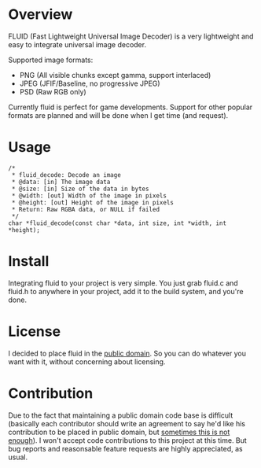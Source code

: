Overview
=====

FLUID (Fast Lightweight Universal Image Decoder) is a very lightweight and easy to integrate universal image decoder.

Supported image formats:

* PNG (All visible chunks except gamma, support interlaced)
* JPEG (JFIF/Baseline, no progressive JPEG)
* PSD (Raw RGB only)

Currently fluid is perfect for game developments. Support for other popular formats are planned and will be done when I get time (and request).

Usage
=====
    /*
     * fluid_decode: Decode an image
     * @data: [in] The image data
     * @size: [in] Size of the data in bytes
     * @width: [out] Width of the image in pixels
     * @height: [out] Height of the image in pixels
     * Return: Raw RGBA data, or NULL if failed
     */
    char *fluid_decode(const char *data, int size, int *width, int *height);

Install
=====
Integrating fluid to your project is very simple. You just grab fluid.c and fluid.h to anywhere in your project, add it to the build system, and you're done.

License
=====
I decided to place fluid in the [public domain](http://unlicense.org/). So you can do whatever you want with it, without concerning about licensing.

Contribution
=====
Due to the fact that maintaining a public domain code base is difficult (basically each contributor should write an agreement to say he'd like his contribution to be placed in public domain, but [sometimes this is not enough](http://www.sqlite.org/copyright.html)). I won't accept code contributions to this project at this time. But bug reports and reasonsable feature requests are highly appreciated, as usual.
